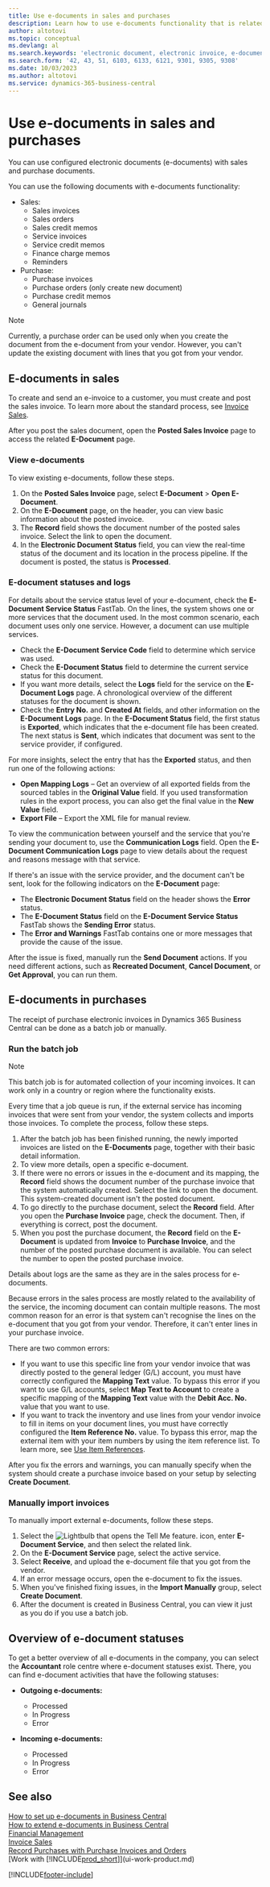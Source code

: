 ```yaml
---
title: Use e-documents in sales and purchases
description: Learn how to use e-documents functionality that is related to sales and purchase invoices.
author: altotovi
ms.topic: conceptual
ms.devlang: al
ms.search.keywords: 'electronic document, electronic invoice, e-document, e-invoice, sales, purchase'
ms.search.form: '42, 43, 51, 6103, 6133, 6121, 9301, 9305, 9308'
ms.date: 10/03/2023
ms.author: altotovi
ms.service: dynamics-365-business-central
---
```


# Use e-documents in sales and purchases

You can use configured electronic documents (e-documents) with sales and purchase documents.

You can use the following documents with e-documents functionality:  

- Sales: 
    - Sales invoices
    - Sales orders
    - Sales credit memos
    - Service invoices
    - Service credit memos
    - Finance charge memos
    - Reminders
- Purchase: 
    - Purchase invoices
    - Purchase orders (only create new document)
    - Purchase credit memos
    - General journals

> [!NOTE]
> Currently, a purchase order can be used only when you create the document from the e-document from your vendor. However, you can't update the existing document with lines that you got from your vendor.  

## E-documents in sales

To create and send an e-invoice to a customer, you must create and post the sales invoice. To learn more about the standard process, see [Invoice Sales](sales-how-invoice-sales.md).

After you post the sales document, open the **Posted Sales Invoice** page to access the related **E-Document** page.

### View e-documents

To view existing e-documents, follow these steps.

1. On the **Posted Sales Invoice** page, select **E-Document** \> **Open E-Document**.
2. On the **E-Document** page, on the header, you can view basic information about the posted invoice.
3. The **Record** field shows the document number of the posted sales invoice. Select the link to open the document.
4. In the **Electronic Document Status** field, you can view the real-time status of the document and its location in the process pipeline. If the document is posted, the status is **Processed**.

### E-document statuses and logs

For details about the service status level of your e-document, check the **E-Document Service Status** FastTab. On the lines, the system shows one or more services that the document used. In the most common scenario, each document uses only one service. However, a document can use multiple services.

- Check the **E-Document Service Code** field to determine which service was used.
- Check the **E-Document Status** field to determine the current service status for this document.
- If you want more details, select the **Logs** field for the service on the **E-Document Logs** page. A chronological overview of the different statuses for the document is shown.
- Check the **Entry No.** and **Created At** fields, and other information on the **E-Document Logs** page. In the **E-Document Status** field, the first status is **Exported**, which indicates that the e-document file has been created. The next status is **Sent**, which indicates that document was sent to the service provider, if configured.

For more insights, select the entry that has the **Exported** status, and then run one of the following actions:

- **Open Mapping Logs** – Get an overview of all exported fields from the sourced tables in the **Original Value** field. If you used transformation rules in the export process, you can also get the final value in the **New Value** field.
- **Export File** – Export the XML file for manual review.

To view the communication between yourself and the service that you're sending your document to, use the **Communication Logs** field. Open the **E-Document Communication Logs** page to view details about the request and reasons message with that service.

If there's an issue with the service provider, and the document can't be sent, look for the following indicators on the **E-Document** page:

- The **Electronic Document Status** field on the header shows the **Error** status.
- The **E-Document Status** field on the **E-Document Service Status** FastTab shows the **Sending Error** status.
- The **Error and Warnings** FastTab contains one or more messages that provide the cause of the issue.

After the issue is fixed, manually run the **Send Document** actions. If you need different actions, such as **Recreated Document**, **Cancel Document**, or **Get Approval**, you can run them.

## E-documents in purchases

The receipt of purchase electronic invoices in Dynamics 365 Business Central can be done as a batch job or manually.

### Run the batch job

> [!NOTE]
> This batch job is for automated collection of your incoming invoices. It can work only in a country or region where the functionality exists.

Every time that a job queue is run, if the external service has incoming invoices that were sent from your vendor, the system collects and imports those invoices. To complete the process, follow these steps.

1. After the batch job has been finished running, the newly imported invoices are listed on the **E-Documents** page, together with their basic detail information.
2. To view more details, open a specific e-document.
3. If there were no errors or issues in the e-document and its mapping, the **Record** field shows the document number of the purchase invoice that the system automatically created. Select the link to open the document. This system-created document isn't the posted document.
4. To go directly to the purchase document, select the **Record** field. After you open the **Purchase Invoice** page, check the document. Then, if everything is correct, post the document.
5. When you post the purchase document, the **Record** field on the **E-Document** is updated from **Invoice** to **Purchase Invoice**, and the number of the posted purchase document is available. You can select the number to open the posted purchase invoice.

Details about logs are the same as they are in the sales process for e-documents.

Because errors in the sales process are mostly related to the availability of the service, the incoming document can contain multiple reasons. The most common reason for an error is that system can't recognise the lines on the e-document that you got from your vendor. Therefore, it can't enter lines in your purchase invoice.

There are two common errors:

- If you want to use this specific line from your vendor invoice that was directly posted to the general ledger (G/L) account, you must have correctly configured the **Mapping Text** value. To bypass this error if you want to use G/L accounts, select **Map Text to Account** to create a specific mapping of the **Mapping Text** value with the **Debit Acc. No.** value that you want to use.
- If you want to track the inventory and use lines from your vendor invoice to fill in items on your document lines, you must have correctly configured the **Item Reference No.** value. To bypass this error, map the external item with your item numbers by using the item reference list. To learn more, see [Use Item References](inventory-how-use-item-cross-refs.md).

After you fix the errors and warnings, you can manually specify when the system should create a purchase invoice based on your setup by selecting **Create Document**.

### Manually import invoices

To manually import external e-documents, follow these steps.

1. Select the ![Lightbulb that opens the Tell Me feature.](media/ui-search/search_small.png "Tell me what you want to do") icon, enter **E-Document Service**, and then select the related link.
2. On the **E-Document Service** page, select the active service. 
3. Select **Receive**, and upload the e-document file that you got from the vendor.
4. If an error message occurs, open the e-document to fix the issues.
5. When you've finished fixing issues, in the **Import Manually** group, select **Create Document**.
6. After the document is created in Business Central, you can view it just as you do if you use a batch job.

## Overview of e-document statuses

To get a better overview of all e-documents in the company, you can select the **Accountant** role centre where e-document statuses exist. There, you can find e-document activities that have the following statuses:

- **Outgoing e-documents:**

    - Processed
    - In Progress
    - Error

- **Incoming e-documents:**

    - Processed
    - In Progress
    - Error

## See also 

[How to set up e-documents in Business Central](finance-how-setup-edocuments.md)  
[How to extend e-documents in Business Central](/dynamics365/business-central/dev-itpro/developer/devenv-extend-edocuments)  
[Financial Management](finance.md)  
[Invoice Sales](sales-how-invoice-sales.md)  
[Record Purchases with Purchase Invoices and Orders](purchasing-how-record-purchases.md)  
[Work with [!INCLUDE[prod_short](includes/prod_short.md)]](ui-work-product.md)

[!INCLUDE[footer-include](includes/footer-banner.md)]
